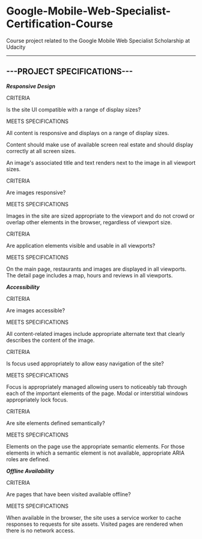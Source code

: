 # Google-Mobile-Web-Specialist-Certification-Course

Course project related to the Google Mobile Web Specialist Scholarship at Udacity

----------------------------
---PROJECT SPECIFICATIONS---
----------------------------

***Responsive Design***

CRITERIA

Is the site UI compatible with a range of display sizes?

MEETS SPECIFICATIONS

All content is responsive and displays on a range of display sizes.

Content should make use of available screen real estate and should display correctly at all screen sizes.

An image's associated title and text renders next to the image in all viewport sizes.

CRITERIA

Are images responsive?

MEETS SPECIFICATIONS

Images in the site are sized appropriate to the viewport and do not crowd or overlap other elements in the browser, regardless of viewport size.

CRITERIA

Are application elements visible and usable in all viewports?

MEETS SPECIFICATIONS

On the main page, restaurants and images are displayed in all viewports. The detail page includes a map, hours and reviews in all viewports.

***Accessibility***

CRITERIA

Are images accessible?

MEETS SPECIFICATIONS

All content-related images include appropriate alternate text that clearly describes the content of the image.

CRITERIA

Is focus used appropriately to allow easy navigation of the site?

MEETS SPECIFICATIONS

Focus is appropriately managed allowing users to noticeably tab through each of the important elements of the page. Modal or interstitial windows appropriately lock focus.

CRITERIA

Are site elements defined semantically?

MEETS SPECIFICATIONS

Elements on the page use the appropriate semantic elements. For those elements in which a semantic element is not available, appropriate ARIA roles are defined.

***Offline Availability***

CRITERIA

Are pages that have been visited available offline?

MEETS SPECIFICATIONS

When available in the browser, the site uses a service worker to cache responses to requests for site assets. Visited pages are rendered when there is no network access.
